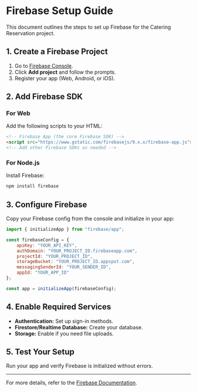 # Firebase Setup Guide

This document outlines the steps to set up Firebase for the Catering Reservation project.

## 1. Create a Firebase Project

1. Go to [Firebase Console](https://console.firebase.google.com/).
2. Click **Add project** and follow the prompts.
3. Register your app (Web, Android, or iOS).

## 2. Add Firebase SDK

### For Web

Add the following scripts to your HTML:

```html
<!-- Firebase App (the core Firebase SDK) -->
<script src="https://www.gstatic.com/firebasejs/9.x.x/firebase-app.js"></script>
<!-- Add other Firebase SDKs as needed -->
```

### For Node.js

Install Firebase:

```bash
npm install firebase
```

## 3. Configure Firebase

Copy your Firebase config from the console and initialize in your app:

```js
import { initializeApp } from "firebase/app";

const firebaseConfig = {
    apiKey: "YOUR_API_KEY",
    authDomain: "YOUR_PROJECT_ID.firebaseapp.com",
    projectId: "YOUR_PROJECT_ID",
    storageBucket: "YOUR_PROJECT_ID.appspot.com",
    messagingSenderId: "YOUR_SENDER_ID",
    appId: "YOUR_APP_ID"
};

const app = initializeApp(firebaseConfig);
```

## 4. Enable Required Services

- **Authentication:** Set up sign-in methods.
- **Firestore/Realtime Database:** Create your database.
- **Storage:** Enable if you need file uploads.

## 5. Test Your Setup

Run your app and verify Firebase is initialized without errors.

---

For more details, refer to the [Firebase Documentation](https://firebase.google.com/docs/).